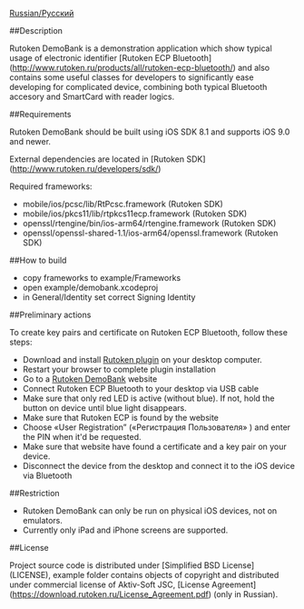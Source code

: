 [Russian/Русский](README_RUS.mdown) 

##Description

Rutoken DemoBank is a demonstration application which show typical usage of electronic identifier [Rutoken ECP Bluetooth] (http://www.rutoken.ru/products/all/rutoken-ecp-bluetooth/) and also contains some useful classes for developers to significantly ease developing for complicated device, combining both typical Bluetooth accesory and SmartCard with reader logics.

##Requirements

Rutoken DemoBank should be built using iOS SDK 8.1 and supports iOS 9.0 and newer.

External dependencies are located in [Rutoken SDK] (http://www.rutoken.ru/developers/sdk/) 

Required frameworks:
* mobile/ios/pcsc/lib/RtPcsc.framework (Rutoken SDK)
* mobile/ios/pkcs11/lib/rtpkcs11ecp.framework (Rutoken SDK)
* openssl/rtengine/bin/ios-arm64/rtengine.framework (Rutoken SDK)
* openssl/openssl-shared-1.1/ios-arm64/openssl.framework (Rutoken SDK)

##How to build

* copy frameworks to example/Frameworks
* open example/demobank.xcodeproj
* in General/Identity set correct Signing Identity

##Preliminary actions

To create key pairs and certificate on Rutoken ECP Bluetooth, follow these steps:

* Download and install [Rutoken plugin](http://www.rutoken.ru/products/all/rutoken-plugin/) on your desktop computer.
* Restart your browser to complete plugin installation
* Go to a [Rutoken DemoBank](http://demobank.rutoken.ru) website
* Connect Rutoken ECP Bluetooth to your desktop via USB cable
* Make sure that only red LED is active (without blue). If not, hold the button on device until blue light disappears.
* Make sure that Rutoken ECP is found by the website
* Choose «User Registration” («Регистрация Пользователя» ) and enter the PIN when it'd be requested.
* Make sure that website have found a certificate and a key pair on your device.
* Disconnect the device from the desktop and connect it to the iOS device via Bluetooth

##Restriction

* Rutoken DemoBank can only be run on physical iOS devices, not on emulators.
* Currently only iPad and iPhone screens are supported.

##License

Project source code is  distributed under [Simplified BSD License] (LICENSE),
example folder contains objects of copyright and distributed under commercial license of Aktiv-Soft JSC, [License Agreement] (https://download.rutoken.ru/License_Agreement.pdf) (only in Russian).
